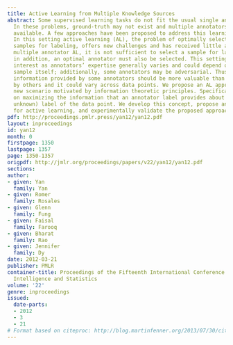 ```yaml
---
title: Active Learning from Multiple Knowledge Sources
abstract: Some supervised learning tasks do not fit the usual single annotator scenario.
  In these problems, ground-truth may not exist and multiple annotators are generally
  available. A few approaches have been proposed to address this learning problem.
  In this setting active learning (AL), the problem of optimally selecting unlabeled
  samples for labeling, offers new challenges and has received little attention. In
  multiple annotator AL, it is not sufficient to select a sample for labeling since,
  in addition, an optimal annotator must also be selected. This setting is of great
  interest as annotators’ expertise generally varies and could depend on the given
  sample itself; additionally, some annotators may be adversarial. Thus, clearly the
  information provided by some annotators should be more valuable than that provided
  by others and it could vary across data points. We propose an AL approach for this
  new scenario motivated by information theoretic principles. Specifically, we focus
  on maximizing the information that an annotator label provides about the true (but
  unknown) label of the data point. We develop this concept, propose an algorithm
  for active learning, and experimentally validate the proposed approach.
pdf: http://proceedings.pmlr.press/yan12/yan12.pdf
layout: inproceedings
id: yan12
month: 0
firstpage: 1350
lastpage: 1357
page: 1350-1357
origpdf: http://jmlr.org/proceedings/papers/v22/yan12/yan12.pdf
sections: 
author:
- given: Yan
  family: Yan
- given: Romer
  family: Rosales
- given: Glenn
  family: Fung
- given: Faisal
  family: Farooq
- given: Bharat
  family: Rao
- given: Jennifer
  family: Dy
date: 2012-03-21
publisher: PMLR
container-title: Proceedings of the Fifteenth International Conference on Artificial
  Intelligence and Statistics
volume: '22'
genre: inproceedings
issued:
  date-parts:
  - 2012
  - 3
  - 21
# Format based on citeproc: http://blog.martinfenner.org/2013/07/30/citeproc-yaml-for-bibliographies/
---
```


